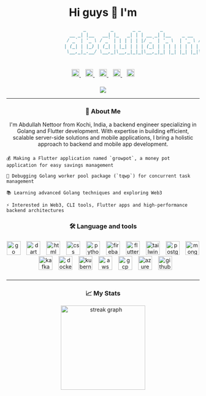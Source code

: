 <h1 align="center">Hi guys 👋 I'm</h1>

```markdown
                            _         _       _ _       _                  _   _                   
                       __ _| |__   __| |_   _| | | __ _| |__    _ __   ___| |_| |_ ___   ___  _ __
                      / _` | '_ \ / _` | | | | | |/ _` | '_ \  | '_ \ / _ \ __| __/ _ \ / _ \| '__|
                     | (_| | |_) | (_| | |_| | | | (_| | | | | | | | |  __/ |_| || (_) | (_) | |   
                      \__,_|_.__/ \__,_|\__,_|_|_|\__,_|_| |_| |_| |_|\___|\__|\__\___/ \___/|_|   
                                                                               
```

###

<div align="center">
  <a href="https://www.linkedin.com/in/abdullahnettoor" target="_blank">
    <img src="https://img.shields.io/static/v1?message=LinkedIn&logo=linkedin&label=&color=0077B5&logoColor=blue&labelColor=fff&style=flat" height="20" alt="linkedin logo"  />
  </a>
  <img width="8"/>
  <a href="https://github.com/abdullahnettoor" target="_blank">
    <img src="https://img.shields.io/static/v1?message=Github&logo=github&label=&color=12100E&logoColor=black&labelColor=fff&style=flat" height="20" alt="medium logo"  />
  </a>
  <img width="8"/>
  <a href="https://www.behance.net/abdullahnettoor" target="_blank">
    <img src="https://img.shields.io/static/v1?message=Behance&logo=behance&label=&color=1769ff&logoColor=blue&labelColor=fff&style=flat" height="20" alt="behance logo"  />
  </a>
  <img width="8"/>
  <a href="https://wa.me/919061904860" target="_blank">
    <img src="https://img.shields.io/static/v1?message=WhatsApp&logo=whatsapp&label=&color=25D366&logoColor=green&labelColor=fff&style=flat" height="20" alt="whatsapp logo"  />
  </a>
  <img width="8"/>
  <a href="https://medium.com/@abdullahnettoor" target="_blank">
    <img src="https://img.shields.io/static/v1?message=Medium&logo=medium&label=&color=12100E&logoColor=black&labelColor=fff&style=flat" height="20" alt="medium logo"  />
  </a>
</div>

###

<div align="center" >
<img src="https://profile-counter.glitch.me/abdullahnettoor/count.svg?"  />
</div>

---
<div align="center">
  
<h3 >
  📝 About Me 
</h3> 
I'm Abdullah Nettoor from Kochi, India, a backend engineer specializing in Golang and Flutter development. With expertise in building efficient, scalable server-side solutions and mobile applications, I bring a holistic approach to backend and mobile app development.
</div>

####
    💰 Making a Flutter application named `growpot`, a money pot application for easy savings management
    
    🔭 Debugging Golang worker pool package (`tqwp`) for concurrent task management

    📚 Learning advanced Golang techniques and exploring Web3

    ⚡ Interested in Web3, CLI tools, Flutter apps and high-performance backend architectures

###


<div align="center">


<h3 >
   🛠 Language and tools 
</h3>

###

<div align="center">
  <!-- Languages -->
<img src="https://skillicons.dev/icons?i=go" height="36" alt="go logo" />
<img width="8" />
<img src="https://skillicons.dev/icons?i=dart" height="36" alt="dart logo" />
<img width="8" />
<img src="https://skillicons.dev/icons?i=html" height="36" alt="html logo" />
<img width="8" />
<img src="https://skillicons.dev/icons?i=css" height="36" alt="css logo" />
<img width="8" />
<img src="https://skillicons.dev/icons?i=python" height="36" alt="python logo" />

<!-- Frameworks -->
<img width="8" />
<img src="https://skillicons.dev/icons?i=firebase" height="36" alt="firebase logo" />
<img width="8" />
<img src="https://skillicons.dev/icons?i=flutter" height="36" alt="flutter logo" />
<img width="8" />
<img src="https://skillicons.dev/icons?i=tailwind" height="36" alt="tailwind logo" />

<!-- Databases -->
<img width="8" />
<img src="https://skillicons.dev/icons?i=postgres" height="36" alt="postgresql logo" />
<img width="8" />
<img src="https://skillicons.dev/icons?i=mongodb" height="36" alt="mongodb logo" />
<img width="8" />
<img src="https://skillicons.dev/icons?i=kafka" height="36" alt="kafka logo" />

<!-- DevOps -->
<img width="8" />
<img src="https://skillicons.dev/icons?i=docker" height="36" alt="docker logo" />
<img width="8" />
<img src="https://skillicons.dev/icons?i=kubernetes" height="36" alt="kubernetes logo" />
<img width="8" />
<img src="https://skillicons.dev/icons?i=aws" height="36" alt="aws logo" />
<img width="8" />
<img src="https://skillicons.dev/icons?i=gcp" height="36" alt="gcp logo" />
<img width="8" />
<img src="https://skillicons.dev/icons?i=azure" height="36" alt="azure logo" />

<!-- CI/CD -->
<img width="8" />
<img src="https://skillicons.dev/icons?i=github" height="36" alt="github logo" />

</div>

</div>


###
---

<div align="center">
<h3>📈 My Stats</h3> 
  <img src="https://streak-stats.demolab.com?user=abdullahnettoor&locale=en&mode=daily&theme=dark&hide_border=true&border_radius=5&date_format=j M[ Y]&order=3" height="220" alt="streak graph"  />
</div>
<!--   <img src="https://github-readme-stats.vercel.app/api?username=abdullahnettoor&show_icons=true&theme=dark" height="180" alt="GitHub stats" /> -->
<br clear="both">

###


